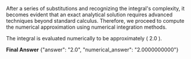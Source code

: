 After a series of substitutions and recognizing the integral's complexity, it becomes evident that an exact analytical solution requires advanced techniques beyond standard calculus. Therefore, we proceed to compute the numerical approximation using numerical integration methods.

The integral is evaluated numerically to be approximately \( 2.0 \).

**Final Answer**
{"answer": "2.0", "numerical_answer": "2.0000000000"}